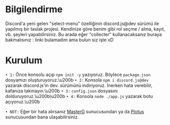 # Bilgilendirme
Discord'a yeni gelen "select-menu" özelliğinin discord.js@dev sürümü ile yapılmış bir taslak projesi. Kendinize göre benim gibi rol seçme / alma, kayıt, vb. şeyleri yapabilirsiniz. Bu arada eğer "collecter" kullanacaksanız buraya bakmalısınız : linki bulamadım ama bulun siz işte xD

# Kurulum
`• 1:` Önce konsolu açıp `npm init -y` yazıyoruz. Böylece `package.json` dosyamızı oluşturuyoruz.\u200b
`• 2:` Konsola `npm i discord.js@dev` yazarak discord.js'in dev. sürümünü indiriyoruz. İnerken hata verebilir, kafanıza takmayın.\u200b
`• 3:` `config.json` dosyasını dolduruyoruz.\u200b\u200b
`• 4:` Konsola `node ./app.js` yazarak botu açıyoruz.\u200b

`• NOT:` Eğer bir hata alırsanız [MasterG](https://discord.gg/9NZdDbJzmW) sunucusundan ya da [Plotus](https://discord.gg/N4Ze76Ukrk) sunucusundan bana ulaşabilirsiniz.


